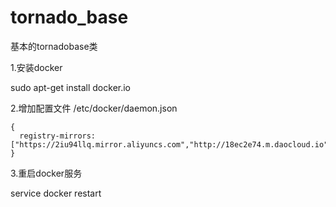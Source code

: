 # tornado_base
基本的tornadobase类

1.安装docker

sudo apt-get install docker.io

2.增加配置文件 /etc/docker/daemon.json

    {                                                                                           
      registry-mirrors:["https://2iu94llq.mirror.aliyuncs.com","http://18ec2e74.m.daocloud.io"]                                                                        
    }

3.重启docker服务

service docker restart
